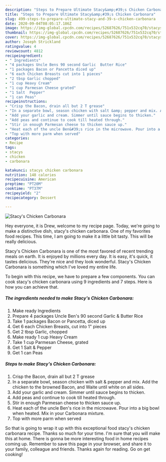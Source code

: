 ```yaml
---
description: "Steps to Prepare Ultimate Stacy&amp;#39;s Chicken Carbonara"
title: "Steps to Prepare Ultimate Stacy&amp;#39;s Chicken Carbonara"
slug: 499-steps-to-prepare-ultimate-stacy-and-39-s-chicken-carbonara
date: 2020-09-04T08:05:17.186Z
image: https://img-global.cpcdn.com/recipes/52687626/751x532cq70/stacys-chicken-carbonara-recipe-main-photo.jpg
thumbnail: https://img-global.cpcdn.com/recipes/52687626/751x532cq70/stacys-chicken-carbonara-recipe-main-photo.jpg
cover: https://img-global.cpcdn.com/recipes/52687626/751x532cq70/stacys-chicken-carbonara-recipe-main-photo.jpg
author: Joseph Strickland
ratingvalue: 4
reviewcount: 4812
recipeingredient:
- " Ingredients"
- "4 packages Uncle Bens 90 second Garlic  Butter Rice"
- "1 packages Bacon or Pancetta diced up"
- "6 each Chicken Breasts cut into 1 pieces"
- "2 tbsp Garlic chopped"
- "1 cup Heavy Cream"
- "1 cup Parmesan Cheese grated"
- "1 Salt  Pepper"
- "1 can Peas"
recipeinstructions:
- "Crisp the Bacon, drain all but 2 T grease"
- "In a separate bowl, season chicken with salt &amp; pepper and mix. Add the chicken to the browned Bacon, and Waite until white on all sides."
- "Add your garlic and cream. Simmer until sauce begins to thicken."
- "Add peas and continue to cook till heated through."
- "Stir in enough Parmesan cheese to thicken sauce up."
- "Heat each of the uncle Ben&#39;s rice in the microwave. Pour into a big bowl when heated. Mix in your Carbonara mixture."
- "Top with more parm when served"
categories:
- Recipe
tags:
- stacys
- chicken
- carbonara

katakunci: stacys chicken carbonara 
nutrition: 148 calories
recipecuisine: American
preptime: "PT20M"
cooktime: "PT37M"
recipeyield: "2"
recipecategory: Dessert

---
```



![Stacy&#39;s Chicken Carbonara](https://img-global.cpcdn.com/recipes/52687626/751x532cq70/stacys-chicken-carbonara-recipe-main-photo.jpg)

Hey everyone, it is Drew, welcome to my recipe page. Today, we're going to make a distinctive dish, stacy&#39;s chicken carbonara. One of my favorites food recipes. This time, I am going to make it a little bit tasty. This will be really delicious.



Stacy&#39;s Chicken Carbonara is one of the most favored of recent trending meals on earth. It is enjoyed by millions every day. It is easy, it's quick, it tastes delicious. They're nice and they look wonderful. Stacy&#39;s Chicken Carbonara is something which I've loved my entire life.


To begin with this recipe, we have to prepare a few components. You can cook stacy&#39;s chicken carbonara using 9 ingredients and 7 steps. Here is how you can achieve that.

<!--inarticleads1-->

##### The ingredients needed to make Stacy&#39;s Chicken Carbonara:

1. Make ready  Ingredients
1. Prepare 4 packages Uncle Ben&#39;s 90 second Garlic &amp; Butter Rice
1. Take 1 packages Bacon or Pancetta, diced up
1. Get 6 each Chicken Breasts, cut into 1&#34; pieces
1. Get 2 tbsp Garlic, chopped
1. Make ready 1 cup Heavy Cream
1. Take 1 cup Parmesan Cheese, grated
1. Get 1 Salt &amp; Pepper
1. Get 1 can Peas




<!--inarticleads2-->

##### Steps to make Stacy&#39;s Chicken Carbonara:

1. Crisp the Bacon, drain all but 2 T grease
1. In a separate bowl, season chicken with salt &amp; pepper and mix. Add the chicken to the browned Bacon, and Waite until white on all sides.
1. Add your garlic and cream. Simmer until sauce begins to thicken.
1. Add peas and continue to cook till heated through.
1. Stir in enough Parmesan cheese to thicken sauce up.
1. Heat each of the uncle Ben&#39;s rice in the microwave. Pour into a big bowl when heated. Mix in your Carbonara mixture.
1. Top with more parm when served




So that is going to wrap it up with this exceptional food stacy&#39;s chicken carbonara recipe. Thanks so much for your time. I'm sure that you will make this at home. There is gonna be more interesting food in home recipes coming up. Remember to save this page in your browser, and share it to your family, colleague and friends. Thanks again for reading. Go on get cooking!
